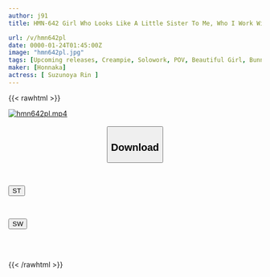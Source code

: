 ```yaml
---
author: j91
title: HMN-642 Girl Who Looks Like A Little Sister To Me, Who I Work With At My Part-time Job, Probably Likes Me, Invited Me To A Date At The Beach. She Was Cute When She Played Around Innocently, But I Didn't Think Of Her As A Woman. But Her Young Breasts (estimated E Cup) Sometimes Unconsciously Tempted Me, So I Started To Want To Have Sex With Her, And I Went To The Beach... Suzunoie Rin

url: /v/hmn642pl
date: 0000-01-24T01:45:00Z
image: "hmn642pl.jpg"
tags: [Upcoming releases, Creampie, Solowork, POV, Beautiful Girl, Bunny Girl, Hotel	]
maker: [Honnaka]
actress: [ Suzunoya Rin ]
---
```



{{< rawhtml >}}

<div class="video" data-videoid="pending_link.html">
    <a href="javascript:;">
        <img src="/v/hmn642pl/hmn642pl.jpg" width="WIDTH" height="HEIGHT" alt="hmn642pl.mp4" loading="lazy">
    </a>
</div>

<script type="text/javascript" src="https://j91.asia/asset/on-demand-pend.js"></script>

<br>
  <link rel="stylesheet" href="https://j91.asia/asset/bs5.css">
  
  <center>
  <button class="btn btn-primary" type="button" data-bs-toggle="collapse" data-bs-target=".multi-collapse" aria-expanded="false" aria-controls="multiCollapseExample1 multiCollapseExample2"><h2>Download</h2></button></center>
</p>
<div class="row">
  <div class="col">
    <div class="collapse multi-collapse" id="multiCollapseExample1">
      <div class="card card-body">
	      	      <br>
<div class="buttons">  
<p><a href="https://j91.asia/pending_link.html" target="_blank"><button class="btn-hover color-3"><i class="fa fa-download"></i> ST</button></a></p></div>
    </div>
  </div>
</div>
  <div class="col">
    <div class="collapse multi-collapse" id="multiCollapseExample2">
      <div class="card card-body">
	      <br>
<div class="buttons">
<p><a href="https://j91.asia/pending_link.html" target="_blank"><button class="btn-hover color-2"><i class="fa fa-download"></i> SW</button></a></p></div>
<br><br>
      </div>
    </div>
  </div>
</div>

{{< /rawhtml >}}
